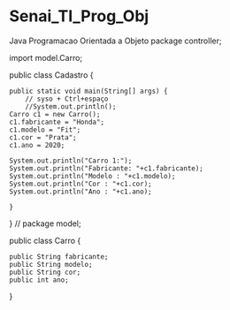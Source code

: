 # Senai_TI_Prog_Obj
Java Programacao Orientada a Objeto
package controller;

import model.Carro;

public class Cadastro {

	public static void main(String[] args) {
		// syso + Ctrl+espaço
		//System.out.println();
	Carro c1 = new Carro();
	c1.fabricante = "Honda";
	c1.modelo = "Fit";
	c1.cor = "Prata";
	c1.ano = 2020;
	
	System.out.println("Carro 1:");
	System.out.println("Fabricante: "+c1.fabricante);
	System.out.println("Modelo : "+c1.modelo);
	System.out.println("Cor : "+c1.cor);
	System.out.println("Ano : "+c1.ano);

	}

}
//
package model;

public class Carro {

	public String fabricante;
	public String modelo;
	public String cor;
	public int ano;
}
